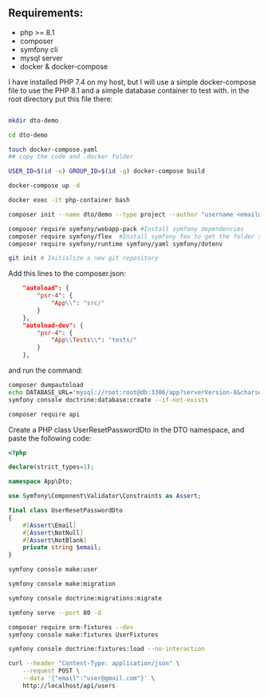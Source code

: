 ## Requirements:
- php >= 8.1
- composer
- symfony cli
- mysql server
- docker & docker-compose

I have installed PHP 7.4 on my host, but I will use a simple docker-compose file to use the PHP 8.1 and a simple database container to test with.
in the root directory put this file there:

```Dockerfile

```

```bash
mkdir dto-demo

cd dto-demo

touch docker-compose.yaml
## copy the code and .docker folder

USER_ID=$(id -u) GROUP_ID=$(id -g) docker-compose build

docker-compose up -d

docker exec -it php-container bash

composer init --name dto/demo --type project --author "username <email@gmail.com>" # click Enter to skip all questions

composer require symfony/webapp-pack #Install symfony dependencies
composer require symfony/flex  #Install symfony fex to get the folder structure  and the basic configuration
composer require symfony/runtime symfony/yaml symfony/dotenv

git init # Initialize a new git repository

```

Add this lines to the <span class="text-warning">composer.json</span>:
```json
    "autoload": {
        "psr-4": {
            "App\\": "src/"
        }
    },
    "autoload-dev": {
        "psr-4": {
            "App\\Tests\\": "tests/"
        }
    },
```

and run the command:

```bash
composer dumpautoload
echo DATABASE_URL="mysql://root:root@db:3306/app?serverVersion-8&charset=utf8mb4" > env.local
symfony console doctrine:database:create --if-not-exists

```

```bash
composer require api
```

Create a PHP class <span class="danger">UserResetPasswordDto</span> in the <span class="success">DTO</span> namespace, and paste the following code:

```php
<?php

declare(strict_types=1);

namespace App\Dto;

use Symfony\Component\Validator\Constraints as Assert;

final class UserResetPasswordDto
{
    #[Assert\Email]
    #[Assert\NotNull]
    #[Assert\NotBlank]
    private string $email;
}
```

```bash
symfony console make:user

symfony console make:migration

symfony console doctrine:migrations:migrate

symfony serve --port 80 -d

composer require orm-fixtures --dev
symfony console make:fixtures UserFixtures

symfony console doctrine:fixtures:load --no-interaction

curl --header "Content-Type: application/json" \
    --request POST \
    --data '{"email":"user@gmail.com"}' \
    http://localhost/api/users

```
